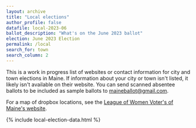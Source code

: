 ```yaml
---
layout: archive
title: "Local elections"
author_profile: false
datafile: local-2023-06
ballot_description: "What's on the June 2023 ballot"
election: June 2023 Election
permalink: /local
search_for: town
search_column: 2
---
```


This is a work in progress list of websites or contact information for city and town elections in Maine. If information about your city or town isn't listed, it likely isn't available on their website. You can send scanned absentee ballots to be included as sample ballots to [maineballot@gmail.com](mailto:maineballot@gmail.com). 

For a map of dropbox locations, see the [League of Women Voter's of Maine's website](https://www.lwvme.org/AbsenteeMap).

{% include local-election-data.html %}
